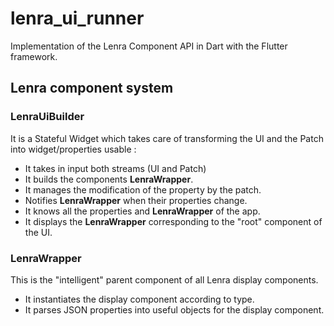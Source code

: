 # lenra_ui_runner

Implementation of the Lenra Component API in Dart with the Flutter framework.

## Lenra component system

### LenraUiBuilder
It is a Stateful Widget which takes care of transforming the UI and the Patch into widget/properties usable : 
 - It takes in input both streams (UI and Patch)
 - It builds the components **LenraWrapper**.
 - It manages the modification of the property by the patch.
 - Notifies **LenraWrapper** when their properties change.
 - It knows all the properties and **LenraWrapper** of the app.
 - It displays the **LenraWrapper** corresponding to the "root" component of the UI.

### LenraWrapper
This is the "intelligent" parent component of all Lenra display components.
- It instantiates the display component according to type.
- It parses JSON properties into useful objects for the display component.